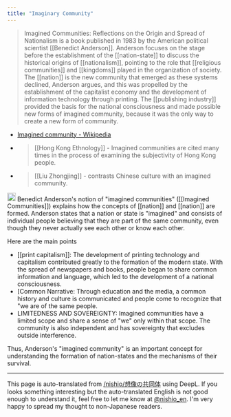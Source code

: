 ```yaml
---
title: "Imaginary Community"
---
```


> Imagined Communities: Reflections on the Origin and Spread of Nationalism is a book published in 1983 by the American political scientist [[Benedict Anderson]].
>  Anderson focuses on the stage before the establishment of the [[nation-state]] to discuss the historical origins of [[nationalism]], pointing to the role that [[religious communities]] and [[kingdoms]] played in the organization of society. The [[nation]] is the new community that emerged as these systems declined, Anderson argues, and this was propelled by the establishment of the capitalist economy and the development of information technology through printing. The [[publishing industry]] provided the basis for the national consciousness and made possible new forms of imagined community, because it was the only way to create a new form of community.
- [Imagined community - Wikipedia](https://ja.wikipedia.org/wiki/%E6%83%B3%E5%83%8F%E3%81%AE%E5%85%B1%E5%90%8C%E4%BD%93)
- > [[Hong Kong Ethnology]] - Imagined communities are cited many times in the process of examining the subjectivity of Hong Kong people.
- > [[Liu Zhongjing]] - contrasts Chinese culture with an imagined community.

<img src='https://scrapbox.io/api/pages/nishio-en/gpt/icon' alt='gpt.icon' height="19.5"/>
Benedict Anderson's notion of "imagined communities" ([[Imagined Communities]]) explains how the concepts of [[nation]] and [[nation]] are formed. Anderson states that a nation or state is "imagined" and consists of individual people believing that they are part of the same community, even though they never actually see each other or know each other.

Here are the main points
- [[print capitalism]]: The development of printing technology and capitalism contributed greatly to the formation of the modern state. With the spread of newspapers and books, people began to share common information and language, which led to the development of a national consciousness.
- [Common Narrative: Through education and the media, a common history and culture is communicated and people come to recognize that "we are of the same people.
- LIMITEDNESS AND SOVEREIGNTY: Imagined communities have a limited scope and share a sense of "we" only within that scope. The community is also independent and has sovereignty that excludes outside interference.

Thus, Anderson's "imagined community" is an important concept for understanding the formation of nation-states and the mechanisms of their survival.

---
This page is auto-translated from [/nishio/想像の共同体](https://scrapbox.io/nishio/想像の共同体) using DeepL. If you looks something interesting but the auto-translated English is not good enough to understand it, feel free to let me know at [@nishio_en](https://twitter.com/nishio_en). I'm very happy to spread my thought to non-Japanese readers.